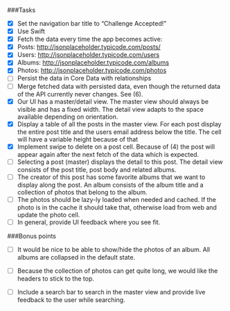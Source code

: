 ###Tasks

- [x] Set the navigation bar title to “Challenge Accepted!”
- [x] Use Swift
- [x] Fetch the data every time the app becomes active:
- [x] Posts: http://jsonplaceholder.typicode.com/posts/
- [x] Users: http://jsonplaceholder.typicode.com/users
- [x] Albums: http://jsonplaceholder.typicode.com/albums
- [x] Photos: http://jsonplaceholder.typicode.com/photos
- [ ] Persist the data in Core Data with relationships
- [ ] Merge fetched data with persisted data, even though the returned data of the API currently never changes. See (6).
- [x] Our UI has a master/detail view. The master view should always be visible and has a fixed width. The detail view adapts to the space available depending on orientation.
- [x] Display a table of all the posts in the master view. For each post display the entire post title and the users email address below the title. The cell will have a variable height because of that
- [x] Implement swipe to delete on a post cell. Because of (4) the post will appear again after the next fetch of the data which is expected.
- [ ] Selecting a post (master) displays the detail to this post. The detail view consists of the post title, post body and related albums.
- [ ] The creator of this post has some favorite albums that we want to display along the post. An album consists of the album title and a collection of photos that belong to the album.
- [ ] The photos should be lazy-ly loaded when needed and cached. If the photo is in the cache it should take that, otherwise load from web and update the photo cell.
- [ ] In general, provide UI feedback where you see fit.

###Bonus points

- [ ] It would be nice to be able to show/hide the photos of an album. All albums are collapsed in the default state.
- [ ] Because the collection of photos can get quite long, we would like the headers to stick to the top.
- [ ] Include a search bar to search in the master view and provide live feedback to the user while searching.

